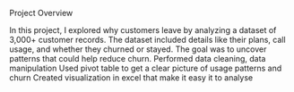 Project Overview

In this project, I explored why customers leave by analyzing a dataset of 3,000+ customer records. The dataset included details like their plans, call usage, and whether they churned or stayed. The goal was to uncover patterns that could help reduce churn.
Performed data cleaning, data manipulation
Used pivot table to get a clear picture of usage patterns and churn 
Created visualization in excel that make it easy it to analyse
